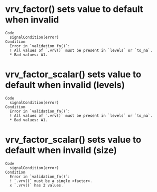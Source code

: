 # vrv_factor() sets value to default when invalid

    Code
      signalCondition(error)
    Condition
      Error in `validation_fn()`:
      ! All values of `.vrv()` must be present in `levels` or `to_na`.
      * Bad values: A1.

# vrv_factor_scalar() sets value to default when invalid (levels)

    Code
      signalCondition(error)
    Condition
      Error in `validation_fn()`:
      ! All values of `.vrv()` must be present in `levels` or `to_na`.
      * Bad values: A1.

# vrv_factor_scalar() sets value to default when invalid (size)

    Code
      signalCondition(error)
    Condition
      Error in `validation_fn()`:
      ! `.vrv()` must be a single <factor>.
      x `.vrv()` has 2 values.

